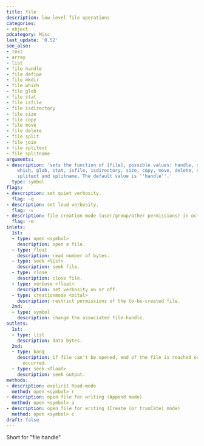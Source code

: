 ```yaml
---
title: file
description: low-level file operations
categories:
- object
pdcategory: Misc
last_update: '0.52'
see_also:
- text
- array
- list
- file handle
- file define
- file mkdir
- file which
- file glob
- file stat
- file isfile
- file isdirectory
- file size
- file copy
- file move
- file delete
- file split
- file join
- file splitext
- file splitname
arguments:
- description: 'sets the function of [file], possible values: handle, define, mkdir,
    which, glob, stat, isfile, isdirectory, size, copy, move, delete, split, join,
    splitext and splitname. The default value is ''handle''.'
  type: symbol
flags:
- description: set quiet verbosity.
  flag: -q
- description: set loud verbosity.
  flag: -v
- description: file creation mode (user/group/other permissions) in octal.
  flag: -m
inlets:
  1st:
  - type: open <symbol>
    description: open a file.
  - type: float
    description: read number of bytes.
  - type: seek <list>
    description: seek file.
  - type: close
    description: close file.
  - type: verbose <float>
    description: set verbosity on or off.
  - type: creationmode <octal>
    description: restrict permissions of the to-be-created file.
  2nd:
  - type: symbol
    description: change the associated file-handle.
outlets:
  1st:
  - type: list
    description: data bytes.
  2nd:
  - type: bang
    description: if file can't be opened, end of the file is reached or a read error
      occurred.
  - type: seek <float>
    description: seek output.
methods:
- description: explicit Read-mode
  method: open <symbol> r
- description: open file for writing (Append mode)
  method: open <symbol> a
- description: open file for writing (Create (or trunCate) mode)
  method: open <symbol> c
draft: false
---
```

Short for "file handle"
